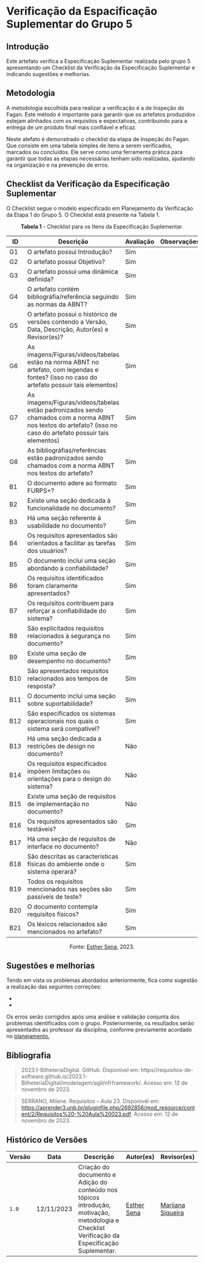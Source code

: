 # Verificação da Espacificação Suplementar do Grupo 5

## Introdução

Este artefato verifica a Especificação Suplementar realizada pelo grupo 5 apresentando um Checklist da Verificação da Especificação Suplementar e indicando sugestões e melhorias. 

## Metodologia

A metodologia escolhida para realizar a verificação é a de Inspeção do Fagan. Este método é importante para garantir que os artefatos produzidos estejam alinhados com os requisitos e expectativas, contribuindo para a entrega de um produto final mais confiável e eficaz. 

Neste atefato é demonstrado o checklist da etapa de Inspeção do Fagan. Que consiste em uma tabela simples de itens a serem verificados, marcados ou concluídos. Ele serve como uma ferramenta prática para garantir que todas as etapas necessárias tenham sido realizadas, ajudando na organização e na prevenção de erros.

## Checklist da Verificação da Especificação Suplementar

O Checklist segue o modelo especificado em Planejamento da Verificação da Etapa 1 do Grupo 5. O Checklist está presente na Tabela 1.

<center>

**Tabela 1** - Checklist para os Itens da Especificação Suplementar.

| ID | Descrição | Avaliação | Observações |
| ---| -------- | --------- | ------------ |
| G1  | O artefato possui Introdução? | Sim |  |
| G2  | O artefato possui Objetivo? | Sim |  |
| G3  | O artefato possui uma dinâmica definida? | Sim |  |
| G4  | O artefato contém bibliográfia/referência seguindo as normas da ABNT? | Sim |  |
| G5  | O artefato possui o histórico de versões contendo a Versão, Data, Descrição, Autor(es) e Revisor(es)? | Sim |  |
| G6  | As imagens/Figuras/vídeos/tabelas estão na norma ABNT no artefato, com legendas e fontes? (isso no caso do artefato possuir tais elementos) | Sim |  |
| G7  | As imagens/Figuras/vídeos/tabelas estão padronizados sendo chamados com a norma ABNT nos textos do artefato? (isso no caso do artefato possuir tais elementos) | Sim |  |
| G8  | As bibliográfias/referências estão padronizados sendo chamados com a norma ABNT nos textos do artefato?  | Sim |  |
| B1 | O documento adere ao formato FURPS+? | Sim |  |
| B2 | Existe uma seção dedicada à funcionalidade no documento? |  Sim |  |
| B3 | Há uma seção referente à usabilidade no documento? | Sim  |  |
| B4 | Os requisitos apresentados são orientados a facilitar as tarefas dos usuários? | Sim |  |
| B5 | O documento inclui uma seção abordando a confiabilidade? | Sim |  |
| B6 | Os requisitos identificados foram claramente apresentados? | Sim |  |
| B7 | Os requisitos contribuem para reforçar a confiabilidade do sistema? | Sim |  |
| B8 | São explicitados requisitos relacionados à segurança no documento? | Sim |  |
| B9 | Existe uma seção de desempenho no documento?| Sim |  |
| B10 | São apresentados requisitos relacionados aos tempos de resposta? | Sim |  |
| B11 | O documento inclui uma seção sobre suportabilidade? | Sim |  |
| B12 | São especificados os sistemas operacionais nos quais o sistema será compatível? | Sim |  |
| B13 | Há uma seção dedicada a restrições de design no documento? | Não |  |
| B14 | Os requisitos especificados impõem limitações ou orientações para o design do sistema?| Não |  |
| B15 | Existe uma seção de requisitos de implementação no documento? | Não |  |
| B16 | Os requisitos apresentados são testáveis? | Sim |  |
| B17 | Há uma seção de requisitos de interface no documento? | Não |  |
| B18 | São descritas as características físicas do ambiente onde o sistema operará? | Sim |  |
| B19 | Todos os requisitos mencionados nas seções são passíveis de teste?| Sim |  |
| B20 | O documento contempla requisitos físicos? | Sim |  |
| B21 | Os léxicos relacionados são mencionados no artefato? | Sim |  |


Fonte: [Esther Sena](https://github.com/esmsena), 2023.

</center>

## Sugestões e melhorias

Tendo em vista os problemas abordados anteriormente, fica como sugestão a realização das seguintes correções:

  -
  -

Os erros serão corrigidos após uma análise e validação conjunta dos problemas identificados com o grupo. Posteriormente, os resultados serão apresentados ao professor da disciplina, conforme previamente acordado no [planejamento.](https://github.com/Requisitos-de-Software/2023.2-e-Titulo/blob/main/docs/verificacao/verificacaoGrupo%2B1/etapa1/PlanejamentoVerificacaoEtapa1.md)

## Bibliografia

> 2023.1-BilheteriaDigital. GitHub. Disponível em: https//requisitos-de-software.github.io/2023.1-BilheteriaDigital/modelagem/agil/nfrframework/.  Acesso em: 12 de novembro de 2023.

> SERRANO, Milene. Requisitos – Aula 23. Disponivél em: https://aprender3.unb.br/pluginfile.php/2692856/mod_resource/content/2/Requisitos%20-%20Aula%20023.pdf. Acesso em: 12 de novembro de 2023.

## Histórico de Versões

| Versão | Data       | Descrição   | Autor(es)   | Revisor(es) |
| ------ | ---------- | ----------- | ------------ | ---------- |
| `1.0`  | 12/11/2023 | Criação do documento e Adição do conteúdo nos tópicos introdução, motivação, metodologia e Checklist Verificação da Especificação Suplementar. | [Esther Sena](https://github.com/esmsena) |  [Mariiana Siqueira](https://github.com/Maryyscreuza) |
